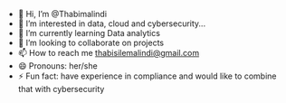 - 👋 Hi, I’m @Thabimalindi
- 👀 I’m interested in data, cloud and cybersecurity...
- 🌱 I’m currently learning Data analytics 
- 💞️ I’m looking to collaborate on projects
- 📫 How to reach me thabisilemalindi@gmail.com
- 😄 Pronouns: her/she
- ⚡ Fun fact: have experience in compliance and would like to combine that with cybersecurity

<!---
Thabimalindi/Thabimalindi is a ✨ special ✨ repository because its `README.md` (this file) appears on your GitHub profile.
You can click the Preview link to take a look at your changes.
--->
